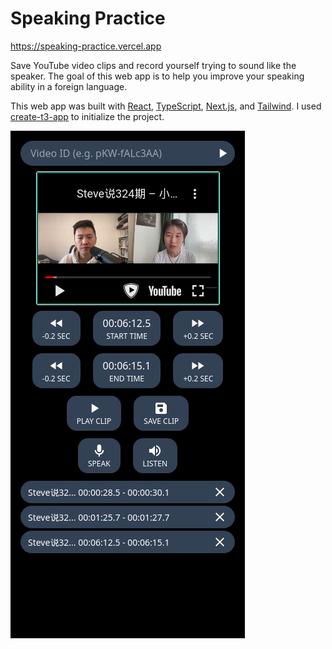 # Speaking Practice

https://speaking-practice.vercel.app

Save YouTube video clips and record yourself trying to sound like the speaker. The goal of this web app is to help you improve your speaking ability in a foreign language.

This web app was built with [React](https://react.dev/), [TypeScript](https://www.typescriptlang.org/), [Next.js](https://nextjs.org/), and [Tailwind](https://tailwindcss.com/). I used [create-t3-app](https://github.com/t3-oss/create-t3-app) to initialize the project.

<img src="./screenshot.png" alt="Screenshot on mobile" />
